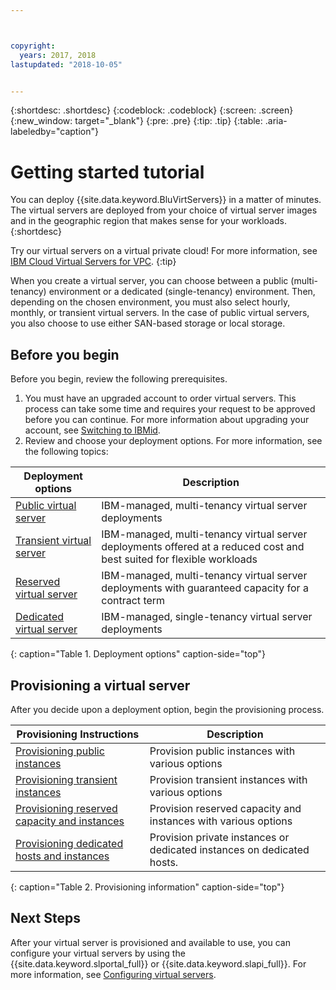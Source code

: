 ```yaml
---



copyright:
  years: 2017, 2018
lastupdated: "2018-10-05"


---
```


{:shortdesc: .shortdesc}
{:codeblock: .codeblock}
{:screen: .screen}
{:new_window: target="_blank"}
{:pre: .pre}
{:tip: .tip}
{:table: .aria-labeledby="caption"}

# Getting started tutorial
You can deploy {{site.data.keyword.BluVirtServers}} in a matter of minutes. The virtual servers are deployed from your choice of virtual server images and in the geographic region that makes sense for your workloads.
{:shortdesc}

Try our virtual servers on a virtual private cloud! For more information, see [IBM Cloud Virtual Servers for VPC](/docs/vsi-is/getting-started.html#gettingstartedvsigen).
{:tip}

When you create a virtual server, you can choose between a public (multi-tenancy) environment or a dedicated (single-tenancy) environment. Then, depending on the chosen environment, you must also select hourly, monthly, or transient virtual servers. In the case of public virtual servers, you also choose to use either SAN-based storage or local storage.

## Before you begin

Before you begin, review the following prerequisites.

  1. You must have an upgraded account to order virtual servers. This process can take some time and requires your request to be approved before you can continue. For more information about upgrading your account, see [Switching to IBMid](/docs/account?topic=account-unifyingaccounts#unifyingaccounts).
  2. Review and choose your deployment options. For more information, see the following topics:

|              Deployment options                           |  Description                                        |
| --------------------------------------------------------- | --------------------------------------------------- |
|[Public virtual server](/docs/vsi/vsi_public.html)            | IBM-managed, multi-tenancy virtual server deployments|
|[Transient virtual server](/docs/vsi/vsi_about_transient.html)| IBM-managed, multi-tenancy virtual server deployments offered at a reduced cost and best suited for flexible workloads |
|[Reserved virtual server](/docs/vsi/vsi_about_reserved.html)  | IBM-managed, multi-tenancy virtual server deployments with guaranteed capacity for a contract term |
|[Dedicated virtual server](/docs/vsi/vsi_dedicated.html)      | IBM-managed, single-tenancy virtual server deployments            |
{: caption="Table 1. Deployment options" caption-side="top"}   

## Provisioning a virtual server

After you decide upon a deployment option, begin the provisioning process.

|              Provisioning Instructions                                         |  Description                                            |
| -------------------------------------------------------------------------- | ------------------------------------------------------- |
|[Provisioning public instances](/docs/vsi/vsi_provision_public.html)                | Provision public instances with various options             |
|[Provisioning transient instances](/docs/vsi/vsi_provision_transient.html)                | Provision transient instances with various options            |
|[Provisioning reserved capacity and instances](/docs/vsi/vsi_provision_reserved.html)            | Provision reserved capacity and instances with various options |
|[Provisioning dedicated hosts and instances](/docs/vsi/vsi_provision_dedicated.html)| Provision private instances or dedicated instances on dedicated hosts.|
{: caption="Table 2. Provisioning information" caption-side="top"}

## Next Steps

After your virtual server is provisioned and available to use, you can configure your virtual servers by using the
{{site.data.keyword.slportal_full}} or {{site.data.keyword.slapi_full}}. For more information, see [Configuring virtual servers](/docs/vsi/vsi_configuring.html).
